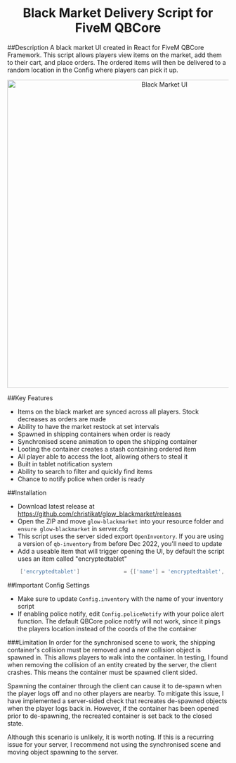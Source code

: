 <h1 align="center">Black Market Delivery Script for FiveM QBCore</h1>

##Description
A black market UI created in React for FiveM QBCore Framework. This script allows players view items on the market, add them to their cart, and place orders. The ordered items will then be delivered to a random location in the Config where players can pick it up.

<div align="center">
    <img width="700" src="https://i.imgur.com/7oGasqB.png" alt="Black Market UI" />
</div>

##Key Features
- Items on the black market are synced across all players. Stock decreases as orders are made
- Ability to have the market restock at set intervals
- Spawned in shipping containers when order is ready
- Synchronised scene animation to open the shipping container
- Looting the container creates a stash containing ordered item
- All player able to access the loot, allowing others to steal it
- Built in tablet notification system
- Ability to search to filter and quickly find items
- Chance to notify police when order is ready

##Installation
- Download latest release at https://github.com/christikat/glow_blackmarket/releases
- Open the ZIP and move `glow-blackmarket` into your resource folder and `ensure glow-blackmarket` in server.cfg
- This script uses the server sided export `OpenInventory`. If you are using a version of `qb-inventory` from before Dec 2022, you'll need to update
- Add a useable item that will trigger opening the UI, by default the script uses an item called "encryptedtablet" 
```lua
	['encryptedtablet'] 			 = {['name'] = 'encryptedtablet', 				['label'] = 'Encrypted Tablet', 		['weight'] = 2000, 		['type'] = 'item', 		['image'] = 'tablet.png', 				['unique'] = false, 	['useable'] = true, 	['shouldClose'] = true,	   ['combinable'] = nil,   ['description'] = 'A secured tablet'},
```

##Important Config Settings
- Make sure to update `Config.inventory` with the name of your inventory script
- If enabling police notify, edit `Config.policeNotify` with your police alert function. The default QBCore police notify will not work, since it pings the players location instead of the coords of the the container


###Limitation
In order for the synchronised scene to work, the shipping container's collision must be removed and a new collision object is spawned in. This allows players to walk into the container. In testing, I found when removing the collision of an entity created by the server, the client crashes. This means the container must be spawned client sided.

Spawning the container through the client can cause it to de-spawn when the player logs off and no other players are nearby. To mitigate this issue, I have implemented a server-sided check that recreates de-spawned objects when the player logs back in. However, if the container has been opened prior to de-spawning, the recreated container is set back to the closed state.

Although this scenario is unlikely, it is worth noting. If this is a recurring issue for your server, I recommend not using the synchronised scene and moving object spawning to the server.